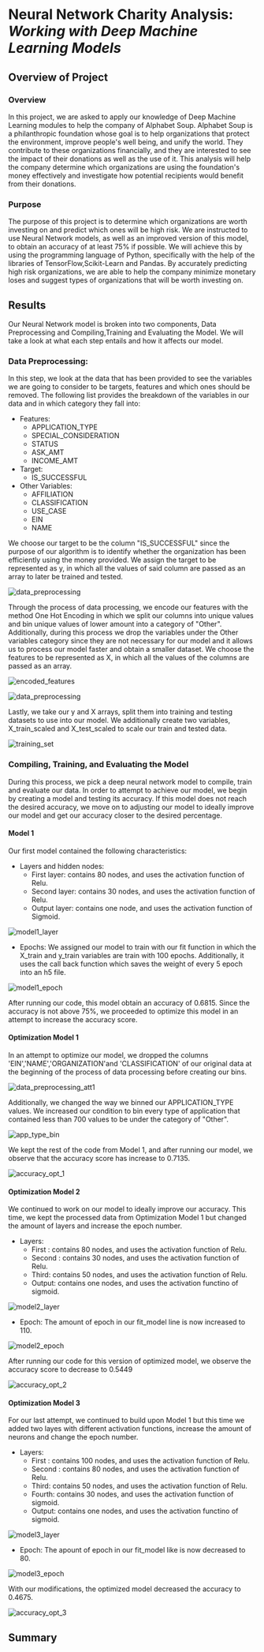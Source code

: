 # Neural Network Charity Analysis: ***Working with Deep Machine Learning Models***

## Overview of Project

### Overview
In this project, we are asked to apply our knowledge of Deep Machine Learning modules to help the company of Alphabet Soup. 
Alphabet Soup is a philanthropic foundation whose goal is to help organizations that protect the environment, improve people's well being, and unify the world. They contribute to these organizations financially, and they are interested to see the impact of their donations as well as the use of it. This analysis will help the company determine which organizations are using the foundation's money effectively and investigate how potential recipients would benefit from their donations.

### Purpose

The purpose of this project is to determine which organizations are worth investing on and predict which ones will be high risk. We are instructed to use Neural Network models, as well as an improved version of this model, to obtain an accuracy of at least 75% if possible. We will achieve this by using the programming language of Python, specifically with the  help of the libraries of TensorFlow,Scikit-Learn and Pandas. By accurately predicting high risk organizations, we are able to help the company minimize monetary loses and suggest types of organizations that will be worth investing on.

## Results
 
Our Neural Network model is broken into two components, Data Preprocessing and Compiling,Training and Evaluating the Model. We will take a look at what each step entails and how it affects our model.
 
### Data Preprocessing:
In this step, we look at the data that has been provided to see the variables we are going to consider to be targets, features and which ones should be removed. The following list provides the breakdown of the variables in our data and in which category they fall into:

- Features:
  - APPLICATION_TYPE
  - SPECIAL_CONSIDERATION
  - STATUS
  - ASK_AMT
  - INCOME_AMT
- Target:
  - IS_SUCCESSFUL
- Other Variables:
  - AFFILIATION
  - CLASSIFICATION
  - USE_CASE
  - EIN
  - NAME
  
We choose our target to be the column "IS_SUCCESSFUL" since the purpose of our algorithm is to identify whether the organization has been efficiently using the money provided. We assign the target to be represented as y, in which all the values of said column are passed as an array to later be trained and tested.

![data_preprocessing](https://user-images.githubusercontent.com/111034667/213823435-2d62b095-cb20-478e-a702-b7dea8316907.png)

Through the process of data processing, we encode our features with the method One Hot Encoding in which we split our columns into unique values and bin unique values of lower amount into a category of "Other". Additionally, during this process we drop the variables under the Other variables category since they are not necessary for our model and it allows us to process our model faster and obtain a smaller dataset. We choose the features to be represented as X, in which all the values of the columns are passed as an array.

![encoded_features](https://user-images.githubusercontent.com/111034667/213823174-730a3a55-0710-43e2-9fef-3c15cc332c49.png)

![data_preprocessing](https://user-images.githubusercontent.com/111034667/213823435-2d62b095-cb20-478e-a702-b7dea8316907.png)

Lastly, we take our y and X arrays, split them into training and testing datasets to use into our model. We additionally create two variables, X_train_scaled and X_test_scaled to scale our train and tested data.

![training_set](https://user-images.githubusercontent.com/111034667/213823357-ed358435-be74-4f5f-84f3-70ce66c523f3.png)


### Compiling, Training, and Evaluating the Model

During this process, we pick a deep neural network model to compile, train and evaluate our data. In order to attempt to achieve our model, we begin by creating a model and testing its accuracy. If this model does not reach the desired accuracy, we move on to adjusting our model to ideally improve our model and get our accuracy closer to the desired percentage.

#### Model 1

Our first model contained the following characteristics:

- Layers and hidden nodes: 
  - First layer: contains 80 nodes, and uses the activation function of Relu.
  - Second layer: contains 30 nodes, and uses the activation function of Relu.
  - Output layer: contains one node, and uses the activation function of Sigmoid.

![model1_layer](https://user-images.githubusercontent.com/111034667/213825196-03382fbe-9063-4c05-b8e8-832f7d3b9b4f.png)

- Epochs:
We assigned our model to train with our fit function in which the X_train and y_train variables are train with 100 epochs. Additionally, it uses the call back function which saves the weight  of every 5 epoch into an h5 file.
 
![model1_epoch](https://user-images.githubusercontent.com/111034667/213825094-f075bed4-be4f-4818-871f-09196bbd885c.png)

After running our code, this model obtain an accuracy of 0.6815. Since the accuracy is not above 75%, we proceeded to optimize this model in an attempt to increase the accuracy score.

#### Optimization Model 1

In an attempt to optimize our model, we dropped the columns 'EIN','NAME','ORGANIZATION'and 'CLASSIFICATION' of our original data at the beginning of the process of data processing before creating our bins.

![data_preprocessing_att1](https://user-images.githubusercontent.com/111034667/213828254-8d39b4da-c3e5-41c3-9dee-bb56faf39d5d.png)

Additionally, we changed the way we binned our APPLICATION_TYPE values. We increased  our condition to bin every type of application that contained less than 700 values to be under the category of "Other". 

![app_type_bin](https://user-images.githubusercontent.com/111034667/213828273-bf143c20-46ac-4f42-bbbc-634b8f40915e.png)

We kept the rest of the code from Model 1, and after running our model, we observe that the accuracy score has increase to 0.7135.

![accuracy_opt_1](https://user-images.githubusercontent.com/111034667/213828379-839635fe-7cc5-462f-98f8-21ba79b1ac27.png)

#### Optimization Model 2

We continued to work on our model to ideally improve our accuracy. This time, we kept the processed data from Optimization Model 1 but changed the amount of layers and increase the epoch number. 

- Layers:
  - First : contains 80 nodes, and uses the activation function of Relu.
  - Second : contains 30 nodes, and uses the activation function of Relu.
  - Third: contains 50 nodes, and uses the activation function of Relu.
  - Output: contains one nodes, and uses the activation functino of sigmoid.

![model2_layer](https://user-images.githubusercontent.com/111034667/213903198-59fcfb6e-a223-4aaa-8b05-39b793318836.png)

- Epoch:
The amount of epoch in our fit_model line is now increased to 110.

![model2_epoch](https://user-images.githubusercontent.com/111034667/213903216-3a29f8fd-cf62-4bf7-ae0e-8c9c4bc6759b.png)

After running our code for this version of optimized model,  we observe the accuracy score to decrease to 0.5449

![accuracy_opt_2](https://user-images.githubusercontent.com/111034667/213903250-dc12f503-1b91-40df-8cb0-3d55124f308b.png)

#### Optimization Model 3

For our last attempt, we continued to build upon Model 1 but this time we added two layes with different activation functions, increase the amount of neurons and change the epoch number.

- Layers:
  - First : contains 100 nodes, and uses the activation function of Relu.
  - Second : contains 80 nodes, and uses the activation function of Relu.
  - Third: contains 50 nodes, and uses the activation function of Relu.
  - Fourth: contains 30 nodes, and uses the activation function of sigmoid.
  - Output: contains one nodes, and uses the activation functino of sigmoid.
 
![model3_layer](https://user-images.githubusercontent.com/111034667/213903824-9023fbb2-3710-40af-bf38-581e1c4d6023.png)

- Epoch:
The apount of epoch in our fit_model like is now decreased to 80.

![model3_epoch](https://user-images.githubusercontent.com/111034667/213903834-16a9851e-9847-460b-a257-39adf5c44c39.png)

With our modifications, the optimized model decreased the accuracy to 0.4675.

![accuracy_opt_3](https://user-images.githubusercontent.com/111034667/213903854-d222456c-6184-48c1-aa56-db476d95fefd.png)

## Summary


